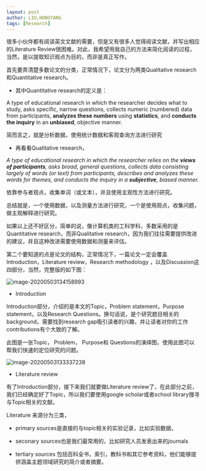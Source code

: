 ```yaml
---
layout: post
author: LIU,HONGYANG
tags: [Research]
---
```




很多小伙伴都有阅读英文文献的需要，但是又有很多人觉得阅读文献，并写出相应的Literature Review很困难。对此，我希望用我自己的方法来简化阅读的过程，当然，是以提取知识观点为目的，而非是真正写作。





首先要弄清楚多数论文的分类，正常情况下，论文分为两类Qualitative research和Quantitative research。

- 其中Quantitative research的定义是：



 A type of educational research in which the researcher decides what to study, asks specific, narrow questions, collects numeric (numbered) data from participants, **analyzes these numbers** using **statistics**, and **conducts the inquiry** in an **unbiased**, objective manner. 

简而言之，就是分析数据，使用统计数据和客观查询方法进行研究



- 再看看Qualitative research，



*A type of educational research in which the researcher relies on the **views of participants**, asks broad, general questions, collects data consisting largely of words (or text) from participants, describes and analyzes these words for themes, and conducts the inquiry in a **subjective**, biased manner.* 



依靠参与者观点，收集单词（或文本），并且使用主观性方法进行研究。



总结就是，一个使用数据，以及测量方法进行研究，一个是使用观点，收集问题，做主观解释进行研究。

如果以上还不好区分，简单的说，像计算机类的工科学科，多数采用的是Quantitative research，而非Qualitative research，因为我们往往需要提供改进的建议，并且这种改进需要使用数据和测量来评估。



第二个要知道的点是论文的结构，正常情况下，一篇论文一定会覆盖Introduction，Literature review，Research methodology ，以及Discussion这四部分，当然，完整版的如下图：

![image-20200503134158993](https://tva1.sinaimg.cn/large/007S8ZIlgy1gef7juc6drj31200najxy.jpg)



- Introduction

Introduction部分，介绍的是本文的Topic，Problem statement，Purpose statement，以及Research Questions。换句话说，是个研究题目相关的background，需要找到research gap吸引读者的兴趣，并让读者对你的工作contributions有个大致的了解。



此图是一张Topic， Problem， Purpose和 Questions的演绎图，使用此图可以帮我们快速的定位研究的问题。

![image-20200503133337238](https://tva1.sinaimg.cn/large/007S8ZIlgy1gef7b5jh4fj319t0u07wh.jpg)



- Literature review

有了Introduction部分，接下来我们就要做Literature review了，在此部分之前，我们已经确定好了Topic，所以我们要使用google scholar或者school library搜寻与Topic相关的文献。

Literature 来源分为三类，

- primary sources是直接的与topic相关的实验记录，比如实验数据，

- seconary sources也是我们最常用的，比如研究人员发表出来的journals
- tertiary sources 包括百科全书，索引，教科书和其它参考资料，他们能够提供涵盖主题领域研究的简介或者摘要。















